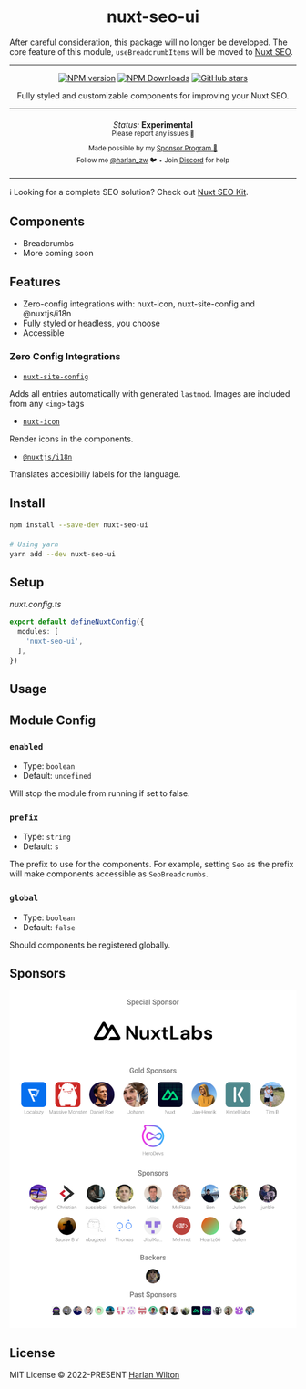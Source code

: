 <h1 align='center'>nuxt-seo-ui</h1>

After careful consideration, this package will no longer be developed. The core feature of this module,
`useBreadcrumbItems` will be moved to [Nuxt SEO](https://github.com/harlan-zw/nuxt-seo-kit).

---

<p align="center">
<a href='https://github.com/harlan-zw/nuxt-seo-ui/actions/workflows/test.yml'>
</a>
<a href="https://www.npmjs.com/package/nuxt-seo-ui" target="__blank"><img src="https://img.shields.io/npm/v/nuxt-seo-ui?style=flat&colorA=002438&colorB=28CF8D" alt="NPM version"></a>
<a href="https://www.npmjs.com/package/nuxt-seo-ui" target="__blank"><img alt="NPM Downloads" src="https://img.shields.io/npm/dm/nuxt-seo-ui?flat&colorA=002438&colorB=28CF8D"></a>
<a href="https://github.com/harlan-zw/nuxt-seo-ui" target="__blank"><img alt="GitHub stars" src="https://img.shields.io/github/stars/harlan-zw/nuxt-seo-ui?flat&colorA=002438&colorB=28CF8D"></a>
</p>


<p align="center">
Fully styled and customizable components for improving your Nuxt SEO.
</p>

<p align="center">
<table>
<tbody>
<td align="center">
<img width="800" height="0" /><br>
<i>Status:</i> <b>Experimental</b> <br>
<sup> Please report any issues 🐛</sup><br>
<sub>Made possible by my <a href="https://github.com/sponsors/harlan-zw">Sponsor Program 💖</a><br> Follow me <a href="https://twitter.com/harlan_zw">@harlan_zw</a> 🐦 • Join <a href="https://discord.gg/275MBUBvgP">Discord</a> for help</sub><br>
<img width="800" height="0" />
</td>
</tbody>
</table>
</p>

ℹ️ Looking for a complete SEO solution? Check out [Nuxt SEO Kit](https://github.com/harlan-zw/nuxt-seo-kit).

## Components

- Breadcrumbs
- More coming soon

## Features

- Zero-config integrations with: nuxt-icon, nuxt-site-config and @nuxtjs/i18n
- Fully styled or headless, you choose
- Accessible

### Zero Config Integrations

- [`nuxt-site-config`](https://content.nuxtjs.org/guide/writing/document-driven)

Adds all entries automatically with generated `lastmod`. Images are included from any `<img>` tags

- [`nuxt-icon`](https://github.com/harlan-zw/nuxt-simple-robots)

Render icons in the components.

- [`@nuxtjs/i18n`](https://github.com/nuxt-modules/i18n)

Translates accesibiliy labels for the language.

## Install

```bash
npm install --save-dev nuxt-seo-ui

# Using yarn
yarn add --dev nuxt-seo-ui
```

## Setup

_nuxt.config.ts_

```ts
export default defineNuxtConfig({
  modules: [
    'nuxt-seo-ui',
  ],
})
```


## Usage


## Module Config

### `enabled`

- Type: `boolean`
- Default: `undefined`

Will stop the module from running if set to false.

### `prefix`

- Type: `string`
- Default: `s`

The prefix to use for the components.
For example, setting `Seo` as the prefix will make components accessible as `SeoBreadcrumbs`.

### `global`

- Type: `boolean`
- Default: `false`

Should components be registered globally.


## Sponsors

<p align="center">
  <a href="https://raw.githubusercontent.com/harlan-zw/static/main/sponsors.svg">
    <img src='https://raw.githubusercontent.com/harlan-zw/static/main/sponsors.svg'/>
  </a>
</p>


## License

MIT License © 2022-PRESENT [Harlan Wilton](https://github.com/harlan-zw)
